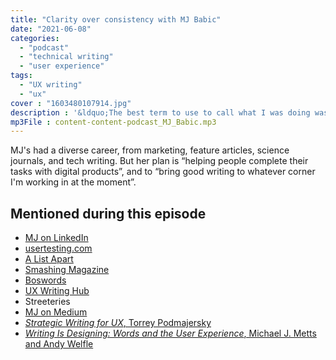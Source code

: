 ```yaml
---
title: "Clarity over consistency with MJ Babic"
date: "2021-06-08"
categories:
  - "podcast"
  - "technical writing"
  - "user experience"
tags:
  - "UX writing"
  - "ux"
cover : "1603480107914.jpg"
description : '&ldquo;The best term to use to call what I was doing was UX writing&rdquo; says UX Writer MJ Babic on this episode of the Content Content podcast.'
mp3File : content-content-podcast_MJ_Babic.mp3
---
```


MJ's had a diverse career, from marketing, feature articles, science journals, and tech writing. But her plan is &ldquo;helping people complete their tasks with digital products&rdquo;, and to &ldquo;bring good writing to whatever corner I'm working in at the moment&rdquo;.

## Mentioned during this episode


- [MJ on LinkedIn](https://www.linkedin.com/in/maryjeanbabic/)
- [usertesting.com](http://usertesting.com)
- [A List Apart](https://alistapart.com/)
- [Smashing Magazine](https://www.smashingmagazine.com)
- [Boswords](https://www.boswords.org/)
- [UX Writing Hub](https://uxwritinghub.com/)
- Streeteries
- [MJ on Medium](https://mjbabic.medium.com/)
- [_Strategic Writing for UX_, Torrey Podmajersky](https://www.torreypodmajersky.com/)
- [_Writing Is Designing: Words and the User Experience_, Michael J. Metts and Andy Welfle](https://smile.amazon.com/dp/B082J3Z8R1/ref=dp-kindle-redirect?_encoding=UTF8&btkr=1)
